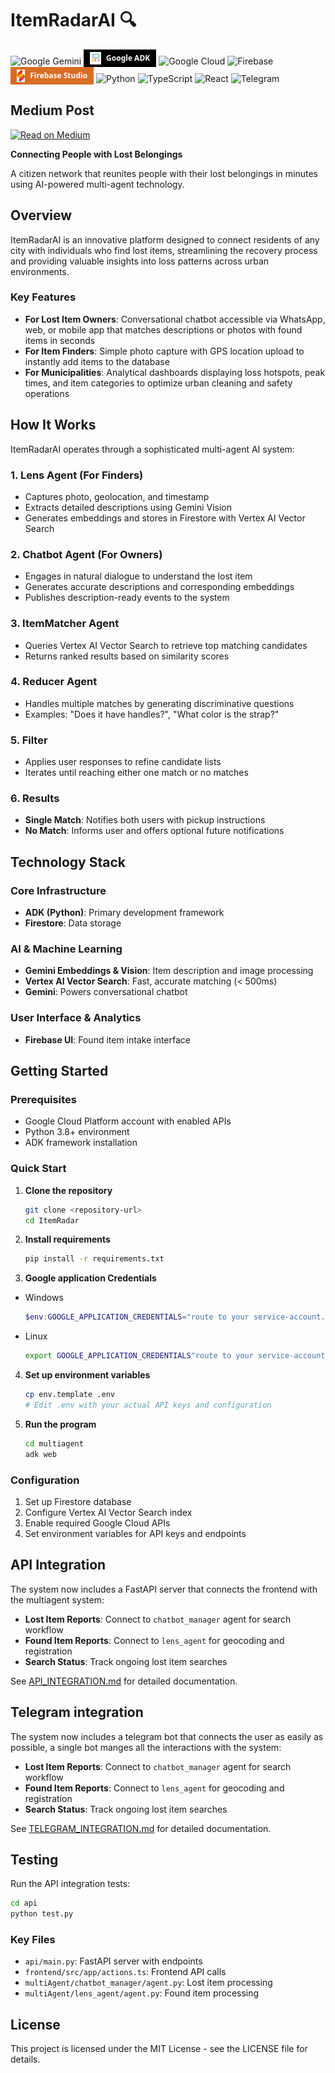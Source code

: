 # ItemRadarAI 🔍

![Google Gemini](https://img.shields.io/badge/google%20gemini-8E75B2?style=for-the-badge&logo=google%20gemini&logoColor=white)
<a href="https://developers.google.com/adk" target="_blank" style="text-decoration: none;">
  <span style="
    display: inline-flex;
    align-items: center;
    background-color:rgb(0, 0, 0);
    color: white;
    font-family: 'Segoe UI', sans-serif;
    font-weight: bold;
    font-size: 12px;
    padding: 4px 10px;
  ">
    <img src="assets/google-adk-logo.png" alt="Google ADK" style="height:20px; margin-right:8px;">
    Google ADK
  </span>
</a>
![Google Cloud](https://img.shields.io/badge/GoogleCloud-%234285F4.svg?style=for-the-badge&logo=google-cloud&logoColor=white)
![Firebase](https://img.shields.io/badge/firebase-a08021?style=for-the-badge&logo=firebase&logoColor=ffcd34)
<a href="https://https://firebase.studio/" target="_blank" style="text-decoration: none;">
  <span style="
    display: inline-flex;
    align-items: center;
    background-color:rgb(216, 109, 37);
    color: white;
    font-family: 'Segoe UI', sans-serif;
    font-weight: bold;
    font-size: 12px;
    padding: 4px 10px;
  ">
    <img src="assets/Firebase_Studio_icon.svg" alt="Firebase Studio" style="height:20px; margin-right:8px;">
    Firebase Studio
  </span>
</a>
![Python](https://img.shields.io/badge/python-3670A0?style=for-the-badge&logo=python&logoColor=ffdd54)
![TypeScript](https://img.shields.io/badge/typescript-%23007ACC.svg?style=for-the-badge&logo=typescript&logoColor=white)
![React](https://img.shields.io/badge/react-%2320232a.svg?style=for-the-badge&logo=react&logoColor=%2361DAFB)
![Telegram](https://img.shields.io/badge/Telegram-2CA5E0?style=for-the-badge&logo=telegram&logoColor=white)

## Medium Post

[![Read on Medium](https://img.shields.io/badge/Read_on-Medium-black?logo=medium&logoColor=white&style=for-the-badge)](https://medium.com/@igelcru/lost-something-let-our-ai-agents-find-it-a512f8d610de)

**Connecting People with Lost Belongings**

A citizen network that reunites people with their lost belongings in minutes using AI-powered multi-agent technology.

## Overview

ItemRadarAI is an innovative platform designed to connect residents of any city with individuals who find lost items, streamlining the recovery process and providing valuable insights into loss patterns across urban environments.

### Key Features

- **For Lost Item Owners**: Conversational chatbot accessible via WhatsApp, web, or mobile app that matches descriptions or photos with found items in seconds
- **For Item Finders**: Simple photo capture with GPS location upload to instantly add items to the database
- **For Municipalities**: Analytical dashboards displaying loss hotspots, peak times, and item categories to optimize urban cleaning and safety operations

## How It Works

ItemRadarAI operates through a sophisticated multi-agent AI system:

### 1. **Lens Agent** (For Finders)
- Captures photo, geolocation, and timestamp
- Extracts detailed descriptions using Gemini Vision
- Generates embeddings and stores in Firestore with Vertex AI Vector Search

### 2. **Chatbot Agent** (For Owners)
- Engages in natural dialogue to understand the lost item
- Generates accurate descriptions and corresponding embeddings
- Publishes description-ready events to the system

### 3. **ItemMatcher Agent**
- Queries Vertex AI Vector Search to retrieve top matching candidates
- Returns ranked results based on similarity scores

### 4. **Reducer Agent**
- Handles multiple matches by generating discriminative questions
- Examples: "Does it have handles?", "What color is the strap?"

### 5. **Filter**
- Applies user responses to refine candidate lists
- Iterates until reaching either one match or no matches

### 6. **Results**
- **Single Match**: Notifies both users with pickup instructions
- **No Match**: Informs user and offers optional future notifications

## Technology Stack

### Core Infrastructure
- **ADK (Python)**: Primary development framework
- **Firestore**: Data storage

### AI & Machine Learning
- **Gemini Embeddings & Vision**: Item description and image processing
- **Vertex AI Vector Search**: Fast, accurate matching (< 500ms)
- **Gemini**: Powers conversational chatbot

### User Interface & Analytics
- **Firebase UI**: Found item intake interface

## Getting Started

### Prerequisites
- Google Cloud Platform account with enabled APIs
- Python 3.8+ environment
- ADK framework installation

### Quick Start

1. **Clone the repository**
   ```bash
   git clone <repository-url>
   cd ItemRadar
   ```

2. **Install requirements**
   ```bash
   pip install -r requirements.txt
   ```
   
3. **Google application Credentials**

- Windows 

   ```powershell
   $env:GOOGLE_APPLICATION_CREDENTIALS="route to your service-account.json"
   ```

-  Linux

   ```bash
   export GOOGLE_APPLICATION_CREDENTIALS"route to your service-account.json"
   ```


4. **Set up environment variables**
   ```bash
   cp env.template .env
   # Edit .env with your actual API keys and configuration
   ```
   
4. **Run the program**
   ```bash
   cd multiagent
   adk web
   ```

### Configuration

1. Set up Firestore database
2. Configure Vertex AI Vector Search index
3. Enable required Google Cloud APIs
4. Set environment variables for API keys and endpoints

## API Integration

The system now includes a FastAPI server that connects the frontend with the multiagent system:

- **Lost Item Reports**: Connect to `chatbot_manager` agent for search workflow
- **Found Item Reports**: Connect to `lens_agent` for geocoding and registration
- **Search Status**: Track ongoing lost item searches

See [API_INTEGRATION.md](API_INTEGRATION.md) for detailed documentation.

## Telegram integration

The system now includes a telegram bot that connects the user as easily as possible,
a single bot manges all the interactions with the system:

- **Lost Item Reports**: Connect to `chatbot_manager` agent for search workflow
- **Found Item Reports**: Connect to `lens_agent` for geocoding and registration
- **Search Status**: Track ongoing lost item searches

See [TELEGRAM_INTEGRATION.md](TELEGRAM_INTEGRATION.md) for detailed documentation.

## Testing

Run the API integration tests:

```bash
cd api
python test.py
```

### Key Files
- `api/main.py`: FastAPI server with endpoints
- `frontend/src/app/actions.ts`: Frontend API calls
- `multiAgent/chatbot_manager/agent.py`: Lost item processing
- `multiAgent/lens_agent/agent.py`: Found item processing

## License

This project is licensed under the MIT License - see the LICENSE file for details.

